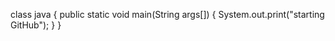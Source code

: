 class java
{
 public static void main(String args[])
 {
  System.out.print("starting GitHub");
 }
}
